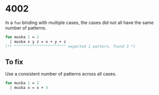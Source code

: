 # 4002

In a `fun` binding with multiple cases, the cases did not all have the same number of patterns.

```sml
fun muska 1 = 2
  | muska x y z = x + y + z
(** ^^^^^^^^^^^^^^^^^^^^^^^ expected 1 pattern, found 3 *)
```

## To fix

Use a consistent number of patterns across all cases.

```sml
fun muska 1 = 2
  | muska x = x + 3
```
